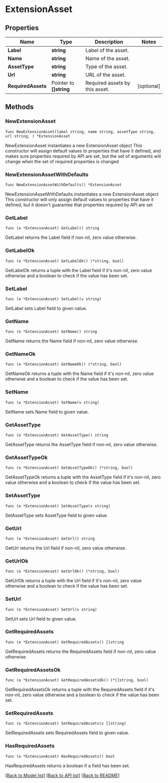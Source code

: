 # ExtensionAsset

## Properties

Name | Type | Description | Notes
------------ | ------------- | ------------- | -------------
**Label** | **string** | Label of the asset. | 
**Name** | **string** | Name of the asset. | 
**AssetType** | **string** | Type of the asset. | 
**Url** | **string** | URL of the asset. | 
**RequiredAssets** | Pointer to **[]string** | Required assets by this asset. | [optional] 

## Methods

### NewExtensionAsset

`func NewExtensionAsset(label string, name string, assetType string, url string, ) *ExtensionAsset`

NewExtensionAsset instantiates a new ExtensionAsset object
This constructor will assign default values to properties that have it defined,
and makes sure properties required by API are set, but the set of arguments
will change when the set of required properties is changed

### NewExtensionAssetWithDefaults

`func NewExtensionAssetWithDefaults() *ExtensionAsset`

NewExtensionAssetWithDefaults instantiates a new ExtensionAsset object
This constructor will only assign default values to properties that have it defined,
but it doesn't guarantee that properties required by API are set

### GetLabel

`func (o *ExtensionAsset) GetLabel() string`

GetLabel returns the Label field if non-nil, zero value otherwise.

### GetLabelOk

`func (o *ExtensionAsset) GetLabelOk() (*string, bool)`

GetLabelOk returns a tuple with the Label field if it's non-nil, zero value otherwise
and a boolean to check if the value has been set.

### SetLabel

`func (o *ExtensionAsset) SetLabel(v string)`

SetLabel sets Label field to given value.


### GetName

`func (o *ExtensionAsset) GetName() string`

GetName returns the Name field if non-nil, zero value otherwise.

### GetNameOk

`func (o *ExtensionAsset) GetNameOk() (*string, bool)`

GetNameOk returns a tuple with the Name field if it's non-nil, zero value otherwise
and a boolean to check if the value has been set.

### SetName

`func (o *ExtensionAsset) SetName(v string)`

SetName sets Name field to given value.


### GetAssetType

`func (o *ExtensionAsset) GetAssetType() string`

GetAssetType returns the AssetType field if non-nil, zero value otherwise.

### GetAssetTypeOk

`func (o *ExtensionAsset) GetAssetTypeOk() (*string, bool)`

GetAssetTypeOk returns a tuple with the AssetType field if it's non-nil, zero value otherwise
and a boolean to check if the value has been set.

### SetAssetType

`func (o *ExtensionAsset) SetAssetType(v string)`

SetAssetType sets AssetType field to given value.


### GetUrl

`func (o *ExtensionAsset) GetUrl() string`

GetUrl returns the Url field if non-nil, zero value otherwise.

### GetUrlOk

`func (o *ExtensionAsset) GetUrlOk() (*string, bool)`

GetUrlOk returns a tuple with the Url field if it's non-nil, zero value otherwise
and a boolean to check if the value has been set.

### SetUrl

`func (o *ExtensionAsset) SetUrl(v string)`

SetUrl sets Url field to given value.


### GetRequiredAssets

`func (o *ExtensionAsset) GetRequiredAssets() []string`

GetRequiredAssets returns the RequiredAssets field if non-nil, zero value otherwise.

### GetRequiredAssetsOk

`func (o *ExtensionAsset) GetRequiredAssetsOk() (*[]string, bool)`

GetRequiredAssetsOk returns a tuple with the RequiredAssets field if it's non-nil, zero value otherwise
and a boolean to check if the value has been set.

### SetRequiredAssets

`func (o *ExtensionAsset) SetRequiredAssets(v []string)`

SetRequiredAssets sets RequiredAssets field to given value.

### HasRequiredAssets

`func (o *ExtensionAsset) HasRequiredAssets() bool`

HasRequiredAssets returns a boolean if a field has been set.


[[Back to Model list]](../README.md#documentation-for-models) [[Back to API list]](../README.md#documentation-for-api-endpoints) [[Back to README]](../README.md)



